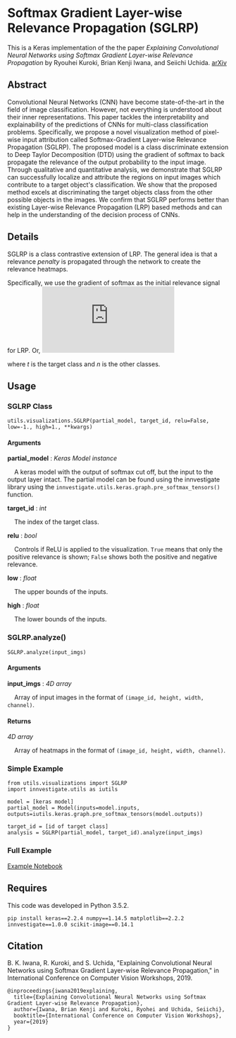 # Softmax Gradient Layer-wise Relevance Propagation (SGLRP)

This is a Keras implementation of the the paper *Explaining Convolutional Neural Networks using Softmax Gradient Layer-wise Relevance Propagation* by Ryouhei Kuroki, Brian Kenji Iwana, and Seiichi Uchida. [arXiv](https://arxiv.org/abs/1908.04351)

## Abstract

Convolutional Neural Networks (CNN) have become state-of-the-art in the field of image classification. However, not everything is understood about their inner representations. This paper tackles the interpretability and explainability of the predictions of CNNs for multi-class classification problems. Specifically, we propose a novel visualization method of pixel-wise input attribution called Softmax-Gradient Layer-wise Relevance Propagation (SGLRP). The proposed model is a class discriminate extension to Deep Taylor Decomposition (DTD) using the gradient of softmax to back propagate the relevance of the output probability to the input image. Through qualitative and quantitative analysis, we demonstrate that SGLRP can successfully localize and attribute the regions on input images which contribute to a target object's classification. We show that the proposed method excels at discriminating the target objects class from the other possible objects in the images. We confirm that SGLRP performs better than existing Layer-wise Relevance Propagation (LRP) based methods and can help in the understanding of the decision process of CNNs. 

## Details

SGLRP is a class contrastive extension of LRP. The general idea is that a relevance *penalty* is propagated through the network to create the relevance heatmaps. 

Specifically, we use the gradient of softmax as the initial relevance signal for LRP. Or,
![sglrpdef](https://latex.codecogs.com/gif.latex?R_%7Bn%7D%5E%7B%28L%29%7D%20%3D%20%5Cfrac%7B%5Cpartial%20%5Chat%7By%7D_t%7D%7B%5Cpartial%20z_n%7D%20%3D%20%5Cleft%5C%7B%5Cbegin%7Bmatrix%7D%20%26%20%5Chat%7By%7D_t%281-%5Chat%7By%7D_t%29%20%26%20n%3Dt%20%5C%5C%20%26%20-%20%5Chat%7By%7D_t%5Chat%7By%7D_n%20%26%20%5Cmathrm%7Botherwise%7D%2C%20%5Cend%7Bmatrix%7D%5Cright.)

where *t* is the target class and *n* is the other classes.

## Usage

### SGLRP Class

```
utils.visualizations.SGLRP(partial_model, target_id, relu=False, low=-1., high=1., **kwargs)
```
#### Arguments

**partial_model** : *Keras Model instance*

&nbsp;&nbsp;&nbsp;&nbsp;A keras model with the output of softmax cut off, but the input to the output layer intact. The partial model can be found using the innvestigate library using the ```innvestigate.utils.keras.graph.pre_softmax_tensors()``` function.
    
**target_id** : *int*

&nbsp;&nbsp;&nbsp;&nbsp;The index of the target class.
    
**relu** : *bool*

&nbsp;&nbsp;&nbsp;&nbsp;Controls if ReLU is applied to the visualization. ```True``` means that only the positive relevance is shown; ```False``` shows both the positive and negative relevance.
    
**low** : *float*

&nbsp;&nbsp;&nbsp;&nbsp;The upper bounds of the inputs.
    
**high** : *float*

&nbsp;&nbsp;&nbsp;&nbsp;The lower bounds of the inputs.
    
### SGLRP.analyze()
    
```
SGLRP.analyze(input_imgs)
```
#### Arguments

**input_imgs** : *4D array*

&nbsp;&nbsp;&nbsp;&nbsp;Array of input images in the format of ```(image_id, height, width, channel)```.
    

#### Returns

*4D array*

&nbsp;&nbsp;&nbsp;&nbsp;Array of heatmaps in the format of ```(image_id, height, width, channel)```.

### Simple Example

```
from utils.visualizations import SGLRP
import innvestigate.utils as iutils

model = [keras model]
partial_model = Model(inputs=model.inputs, outputs=iutils.keras.graph.pre_softmax_tensors(model.outputs)) 

target_id = [id of target class]
analysis = SGLRP(partial_model, target_id).analyze(input_imgs)

```

### Full Example

[Example Notebook](example.ipynb)

## Requires

This code was developed in Python 3.5.2.

```
pip install keras==2.2.4 numpy==1.14.5 matplotlib==2.2.2 innvestigate==1.0.0 scikit-image==0.14.1
```

## Citation

B. K. Iwana, R. Kuroki, and S. Uchida, "Explaining Convolutional Neural Networks using Softmax Gradient Layer-wise Relevance Propagation," in International Conference on Computer Vision Workshops, 2019.

```
@inproceedings{iwana2019explaining,
  title={Explaining Convolutional Neural Networks using Softmax Gradient Layer-wise Relevance Propagation},
  author={Iwana, Brian Kenji and Kuroki, Ryohei and Uchida, Seiichi},
  booktitle={International Conference on Computer Vision Workshops},
  year={2019}
}
```
